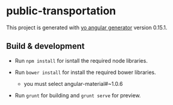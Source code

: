 # public-transportation

This project is generated with [yo angular generator](https://github.com/yeoman/generator-angular)
version 0.15.1.

## Build & development
 * Run `npm install` for isntall the required node libraries.

 * Run `bower install` for install the required bower libraries.
    * you must select angular-material#~1.0.6
 * Run `grunt` for building and `grunt serve` for preview.